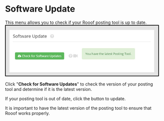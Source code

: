 # Software Update

This menu allows you to check if your Rooof posting tool is up to date.
![](v6settings12.jpg)

Click "**Check for Software Updates**" to check the version of your posting tool and determine if it is the latest version.

If your posting tool is out of date, click the button to update.

It is important to have the latest version of the posting tool to ensure that Rooof works properly.